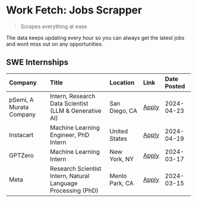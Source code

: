 # Work Fetch: Jobs Scrapper
> Scrapes everything at ease

The data keeps updating every hour so you can always get the latest jobs and wont miss out on any opportunities.

## SWE Internships
<!--START_SECTION:workfetch-->
| Company                 | Title                                                        | Location       | Link                                                                                                                                                                                                                                                                       | Date Posted   |
|:------------------------|:-------------------------------------------------------------|:---------------|:---------------------------------------------------------------------------------------------------------------------------------------------------------------------------------------------------------------------------------------------------------------------------|:--------------|
| pSemi, A Murata Company | Intern, Research Data Scientist (LLM & Generative AI)        | San Diego, CA  | [Apply](https://www.linkedin.com/jobs/view/intern-research-data-scientist-llm-generative-ai-at-psemi-a-murata-company-3887074168?position=8&pageNum=0&refId=ppr7XNNtEHAfyTAcU8ZwvA%3D%3D&trackingId=wH7c8OwjmSkbKL7Ui4r2IQ%3D%3D&trk=public_jobs_jserp-result_search-card) | 2024-04-23    |
| Instacart               | Machine Learning Engineer, PhD Intern                        | United States  | [Apply](https://www.linkedin.com/jobs/view/machine-learning-engineer-phd-intern-at-instacart-3901991739?position=2&pageNum=0&refId=ppr7XNNtEHAfyTAcU8ZwvA%3D%3D&trackingId=1bSnB2xEArqNXm6woXvrgA%3D%3D&trk=public_jobs_jserp-result_search-card)                          | 2024-04-19    |
| GPTZero                 | Machine Learning Intern                                      | New York, NY   | [Apply](https://www.linkedin.com/jobs/view/machine-learning-intern-at-gptzero-3860723963?position=7&pageNum=0&refId=ppr7XNNtEHAfyTAcU8ZwvA%3D%3D&trackingId=hpPlYXExQ2IgtJiqp7VC5g%3D%3D&trk=public_jobs_jserp-result_search-card)                                         | 2024-03-17    |
| Meta                    | Research Scientist Intern, Natural Language Processing (PhD) | Menlo Park, CA | [Apply](https://www.linkedin.com/jobs/view/research-scientist-intern-natural-language-processing-phd-at-meta-3858718375?position=6&pageNum=0&refId=ppr7XNNtEHAfyTAcU8ZwvA%3D%3D&trackingId=S3yQbQ0mUmX7Zz2HaN64yQ%3D%3D&trk=public_jobs_jserp-result_search-card)          | 2024-03-15    |
<!--END_SECTION:workfetch-->
